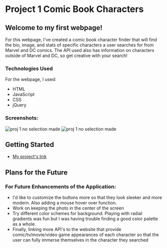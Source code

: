 # **Project 1 Comic Book Characters**

## **Welcome to my first webpage!**

For this webpage, I've created a comic book character finder that will find the bio, image, and stats of specific characters a user searches for from Marvel and DC comics. The API used also has information on characters outside of Marvel and DC, so get creative with your search!

### Technologies Used
For the webpage, I used:
- HTML
- JavaScript
- CSS
- jQuery

### Screenshots:
![proj 1 no selection made]([../images/Screenshot%20of%20proj%201%20no%20selection.png](https://raw.githubusercontent.com/brandonhernandez304/Project-1-Comic-Characters/main/images/Screenshot%20of%20proj%201%20no%20selection.png))
![proj 1 no selection made]([../images/Screenshot%20of%20proj%201%20selection.png](https://raw.githubusercontent.com/brandonhernandez304/Project-1-Comic-Characters/main/images/Screenshot%20of%20proj%201%20selection.png))

## Getting Started
- [My project's link](https://project-1-superheroes.vercel.app/)

## Plans for the Future
### For Future Enhancements of the Application:

- I'd like to customize the buttons more so that they look sleeker and more modern. Also adding a mouse hover over function.
- Work on keeping the photo in the center of the screen
- Try different color schemes for background. Playing with radial gradients was fun but I was having trouble finding a good color palette as a whole.
- Finally, linking more API's to the website that provide comic/tv/movie/video game appearances of each character so that the user can fully immerse themselves in the character they searched